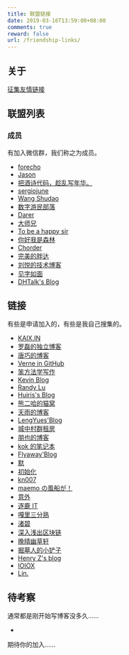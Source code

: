 ```yaml
---
title: 联盟链接
date: 2019-03-16T13:59:00+08:00
comments: true
reward: false
url: /friendship-links/
---
```


## 关于

[征集友情链接](/collect-friendship-links.html)

## 联盟列表

### 成员

有加入微信群，我们称之为成员。

- [forecho](https://blog.forecho.com/)
- [Jason](https://atjason.com/)
- [把酒诗代码，趁乱写年华。](http://www.102no.com)
- [sergiojune](https://sergiojune.com/)
- [Wang Shudao](https://vulgur.github.io)
- [数字游民部落](https://jarodise.com/)
- [Darer](https://darerd.github.io/)
- [大师兄](https://dsx2016.com/)
- [To be a happy sir](https://www.happysir.com/)
- [你好我是森林](https://chensenlin.cn/)
- [Chorder](https://chorder.net/)
- [完美的胖达](https://wmdpd.com/)
- [刘悦的技术博客](https://v3u.cn/)
- [见字如面](https://hiwannz.com/)
- [DHTalk's Blog](https://zhangdinghao.cn/)

## 链接

有些是申请加入的，有些是我自己搜集的。

- [KAIX.IN](https://kaix.in/)
- [罗磊的独立博客](https://luolei.org/)
- [唐巧的博客](http://blog.devtang.com/)
- [Verne in GitHub](https://einverne.github.io/)
- [笨方法学写作](https://www.cnfeat.com/)
- [Kevin Blog](https://zhowkev.in/)
- [Randy Lu](https://lutaonan.com/)
- [Huiris's Blog](https://huiris.com/)
- [熊二哈的猫窝](https://www.wispx.cn/)
- [天雨的博客](https://blog.irain.in/)
- [LengYues'Blog](https://www.apkdv.com/)
- [城中村群租房](https://www.darmau.com/)
- [朋也的博客](https://tomoya92.github.io/)
- [kok 的笔记本](https://wocai.de/)
- [Flyaway'Blog](http://zhouyichu.com/)
- [默](https://jasper-1024.github.io/)
- [初始化](https://init.blog/)
- [kn007](https://kn007.net/)
- [maemo の風船が！](https://www.maemo.cc/)
- [意外](https://yukunweb.com/)
- [逐鹿 IT](http://amonxu.com/)
- [嘎里三分熟](http://www.jetchen.cn/)
- [渚碧](https://jubeny.com/)
- [深入浅出区块链](https://learnblockchain.cn/)
- [晚晴幽草轩](https://www.jeffjade.com/)
- [掘墓人的小铲子](https://juemuren4449.com)
- [Henry Z's blog](https://changchen.me/)
- [IOIOX](https://www.ioiox.com/)
- [Lin.](https://www.mrlin93.com/)

## 待考察

通常都是刚开始写博客没多久……

-

期待你的加入……
